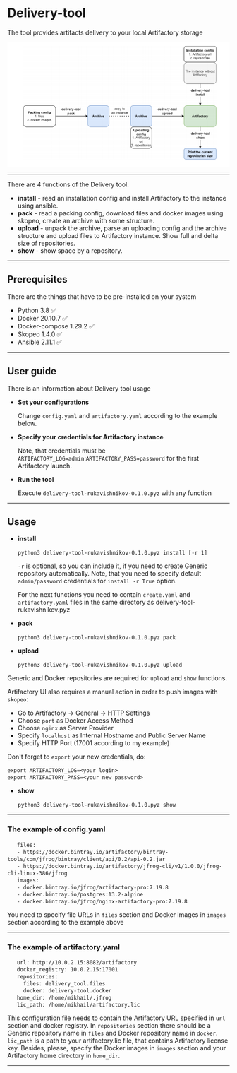 # Delivery-tool

The tool provides artifacts delivery to your local Artifactory storage

![](https://raw.githubusercontent.com/rukavishnikovmihail00/testGit/newbranch/delivery_tool.png "Delivery tool")
_______________________________________________________________________________________________________________________

There are 4 functions of the Delivery tool:
- __install__ - read an installation config and install Artifactory to the instance using ansible.
- __pack__   - read a packing config, download files and docker images using skopeo, create an archive with some structure.
- __upload__ - unpack the archive, parse an uploading config and the archive structure and upload files to Artifactory instance. Show full and delta size of
repositories.
- __show__   - show space by a repository.
_______________________________________________________________________________________________________________________

## Prerequisites
There are the things that have to be pre-installed on your system

- Python 3.8     :white_check_mark:
- Docker 20.10.7 :white_check_mark:
- Docker-compose 1.29.2 :white_check_mark:
- Skopeo 1.4.0 :white_check_mark:
- Ansible 2.11.1 :white_check_mark:
________________________________________________________________________________________________________________________

## User guide
There is an information about Delivery tool usage

- __Set your configurations__

    Change `config.yaml` and `artifactory.yaml` according to the example below.

- __Specify your credentials for Artifactory instance__

    Note, that credentials must be `ARTIFACTORY_LOG=admin`:`ARTIFACTORY_PASS=password` for the first Artifactory launch.

- __Run the tool__
	
    Execute `delivery-tool-rukavishnikov-0.1.0.pyz` with any function

________________________________________________________________________________________________________________________

## Usage

- __install__ 

  ```python3 delivery-tool-rukavishnikov-0.1.0.pyz install [-r 1]```

    `-r` is optional, so you can include it, if you need to create Generic repository automatically.
    Note, that you need to specify default `admin/password` credentials for `install -r True` option.


  For the next functions you need to contain `create.yaml` and `artifactory.yaml` files in the same directory as delivery-tool-rukavishnikov.pyz 

- __pack__

   ```python3 delivery-tool-rukavishnikov-0.1.0.pyz pack```  


- __upload__  

  ```python3 delivery-tool-rukavishnikov-0.1.0.pyz upload```

Generic and Docker repositories are required for `upload` and `show` functions.  

Artifactory UI also requires a manual action in order to push images with `skopeo`:  

- Go to Artifactory -> General -> HTTP Settings
- Choose `port` as Docker Access Method
- Choose `nginx` as Server Provider
- Specify `localhost` as Internal Hostname and Public Server Name
- Specify HTTP Port (17001 according to my example)

Don't forget to `export` your new credentials, do:
```shell
export ARTIFACTORY_LOG=<your login>
export ARTIFACTORY_PASS=<your new password>
```


- __show__

    ```python3 delivery-tool-rukavishnikov-0.1.0.pyz show```
________________________________________________________________________________________________________________________

### The example of config.yaml

```
   files:
   - https://docker.bintray.io/artifactory/bintray-tools/com/jfrog/bintray/client/api/0.2/api-0.2.jar
   - https://docker.bintray.io/artifactory/jfrog-cli/v1/1.0.0/jfrog-cli-linux-386/jfrog
   images:
   - docker.bintray.io/jfrog/artifactory-pro:7.19.8
   - docker.bintray.io/postgres:13.2-alpine
   - docker.bintray.io/jfrog/nginx-artifactory-pro:7.19.8
```

You need to specify file URLs in `files` section and Docker images in `images` section according to the example above
_________________________________________________________________________________________________________________________
### The example of artifactory.yaml

```
   url: http://10.0.2.15:8082/artifactory
   docker_registry: 10.0.2.15:17001
   repositories:
     files: delivery_tool.files
     docker: delivery-tool.docker
   home_dir: /home/mikhail/.jfrog
   lic_path: /home/mikhail/artifactory.lic
```

This configuration file needs to contain the Artifactory URL specified in `url` section and docker registry.
In `repositories` section there should be a Generic repository name in `files` and Docker repository name in `docker`.
`lic_path` is a path to your artifactory.lic file, that contains Artifactory license key.
Besides, please, specify the Docker images in `images` section and your Artifactory home directory in `home_dir`.
_________________________________________________________________________________________________________________________





   

